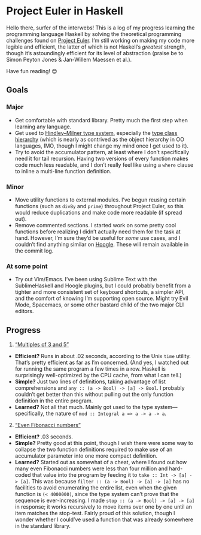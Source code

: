 # Project Euler in Haskell
Hello there, surfer of the interwebs! This is a log of my progress learning the programming language Haskell by solving the theoretical programming challenges found on [Project Euler](https://projecteuler.net). I’m still working on making my code more legible and efficient, the latter of which is not Haskell’s _greatest_ strength, though it’s astoundingly efficient for its level of abstraction (praise be to Simon Peyton Jones & Jan-Willem Maessen et al.).

Have fun reading! :blush:

## Goals

### Major
- Get comfortable with standard library. Pretty much the first step when learning any language.
- Get used to [Hindley–Milner type system](https://en.wikipedia.org/wiki/Hindley–Milner_type_system), especially the [type class hierarchy](https://www.haskell.org/tutorial/classes.html) (which is nearly as contrived as the object hierarchy in OO languages, IMO, though I might change my mind once I get used to it).
- Try to avoid the accumulator pattern, at least where I don’t specifically need it for tail recursion. Having two versions of every function makes code much less readable, and I don’t really feel like using a `where` clause to inline a multi-line function definition.

### Minor
- Move utility functions to external modules. I’ve begun reusing certain functions (such as `divBy` and `prime`) throughout Project Euler, so this would reduce duplications and make code more readable (if spread out).
- Remove commented sections. I started work on some pretty cool functions before realizing I didn’t actually need them for the task at hand. However, I’m sure they’d be useful for _some_ use cases, and I couldn’t find anything similar on [Hoogle](https://www.haskell.org/hoogle/). These will remain available in the commit log.

### At some point
- Try out Vim/Emacs. I’ve been using Sublime Text with the SublimeHaskell and Hoogle plugins, but I could probably benefit from a tighter and more consistent set of keyboard shortcuts, a simpler API, and the comfort of knowing I’m supporting open source. Might try Evil Mode, Spacemacs, or some other bastard child of the two major CLI editors.

## Progress
1. [“Multiples of 3 and 5”](https://projecteuler.net/problem=1)
  - **Efficient?** Runs in about .02 seconds, according to the Unix `time` utility. That’s pretty efficient as far as I’m concerned. (And yes, I watched out for running the same program a few times in a row. Haskell is surprisingly well-optimized by the CPU cache, from what I can tell.)
  - **Simple?** Just two lines of definitions, taking advantage of list comprehensions and `any :: (a -> Bool) -> [a] -> Bool`. I probably couldn’t get better than this without pulling out the only function definition in the entire program.
  - **Learned?** Not all that much. Mainly got used to the type system—specifically, the nature of `mod :: Integral a => a -> a -> a`.
2. [“Even Fibonacci numbers”](https://projecteuler.net/problem=2)
  - **Efficient?** .03 seconds.
  - **Simple?** Pretty good at this point, though I wish there were some way to collapse the two function definitions required to make use of an accumulator parameter into one more compact definition.
  - **Learned?** Started out as somewhat of a cheat, where I found out how many even Fibonacci numbers were less than four million and hard-coded that value into the program by feeding it to `take :: Int -> [a] -> [a]`. This was because `filter :: (a -> Bool) -> [a] -> [a]` has no facilities to avoid enumerating the entire list, even when the given function is `(< 4000000)`, since the type system can’t prove that the sequence is ever-increasing. I made `stop :: (a -> Bool) -> [a] -> [a]` in response; it works recursively to move items over one by one until an item matches the stop-test. Fairly proud of this solution, though I wonder whether I could’ve used a function that was already somewhere in the standard library.
